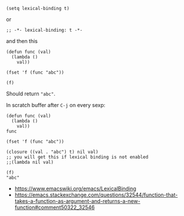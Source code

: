 ```elisp
(setq lexical-binding t)
```

or

```elisp
;; -*- lexical-binding: t -*-
```

and then this

```elisp
(defun func (val)
  (lambda ()
    val))

(fset 'f (func "abc"))

(f)
```

Should return `"abc"`.

In scratch buffer after `C-j` on every sexp:

```
(defun func (val)
  (lambda ()
    val))
func

(fset 'f (func "abc"))

(closure ((val . "abc") t) nil val)
;; you will get this if lexical binding is not enabled
;;(lambda nil val)

(f)
"abc"
```

- https://www.emacswiki.org/emacs/LexicalBinding
- https://emacs.stackexchange.com/questions/32544/function-that-takes-a-function-as-argument-and-returns-a-new-function#comment50322_32546
